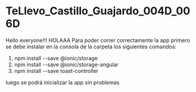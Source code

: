 # TeLlevo_Castillo_Guajardo_004D_006D
Hello everyone!!!
HOLAAA
Para poder correr correctamente la app primero se debe instalar en la consola de la carpeta los siguientes comandos:
1) npm install --save @ionic/storage
2) npm install --save @ionic/storage-angular
3) npm install --save toast-controller

luego se podrá inicializar la app sin problemas
